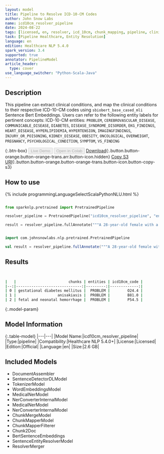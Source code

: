 ```yaml
---
layout: model
title: Pipeline to Resolve ICD-10-CM Codes
author: John Snow Labs
name: icd10cm_resolver_pipeline
date: 2024-08-22
tags: [licensed, en, resolver, icd_10cm, chunk_mapping, pipeline, clinical]
task: [Pipeline Healthcare, Entity Resolution]
language: en
edition: Healthcare NLP 5.4.0
spark_version: 3.4
supported: true
annotator: PipelineModel
article_header:
  type: cover
use_language_switcher: "Python-Scala-Java"
---
```


## Description

This pipeline can extract clinical conditions, and map the clinical conditions to their respective ICD-10-CM codes using `sbiobert_base_cased_mli` Sentence Bert Embeddings. Users can refer to the following entity labels for pertinent concepts:
ICD-10-CM entities: `PROBLEM`, `CEREBROVASCULAR_DISEASE`, `COMMUNICABLE_DISEASE`, `DIABETES`, `DISEASE_SYNDROME_DISORDER`, `EKG_FINDINGS`, `HEART_DISEASE`, `HYPERLIPIDEMIA`, `HYPERTENSION`, `IMAGINGFINDINGS`, `INJURY_OR_POISONING`, `KIDNEY_DISEASE`, `OBESITY`, `ONCOLOGICAL`, `OVERWEIGHT`, `PREGNANCY`, `PSYCHOLOGICAL_CONDITION`, `SYMPTOM`, `VS_FINDING`

{:.btn-box}
<button class="button button-orange" disabled>Live Demo</button>
<button class="button button-orange" disabled>Open in Colab</button>
[Download](https://s3.amazonaws.com/auxdata.johnsnowlabs.com/clinical/models/icd10cm_resolver_pipeline_en_5.4.0_3.4_1724341282868.zip){:.button.button-orange.button-orange-trans.arr.button-icon.hidden}
[Copy S3 URI](s3://auxdata.johnsnowlabs.com/clinical/models/icd10cm_resolver_pipeline_en_5.4.0_3.4_1724341282868.zip){:.button.button-orange.button-orange-trans.button-icon.button-copy-s3}

## How to use



<div class="tabs-box" markdown="1">
{% include programmingLanguageSelectScalaPythonNLU.html %}
  
```python

from sparknlp.pretrained import PretrainedPipeline

resolver_pipeline = PretrainedPipeline("icd10cm_resolver_pipeline", "en", "clinical/models")

result = resolver_pipeline.fullAnnotate("""A 28-year-old female with a history of gestational diabetes mellitus diagnosed eight years and anisakiasis. Also, it was reported that fetal and neonatal hemorrhage.""")


```
```scala

import com.johnsnowlabs.nlp.pretrained.PretrainedPipeline

val result = resolver_pipeline.fullAnnotate("""A 28-year-old female with a history of gestational diabetes mellitus diagnosed eight years and anisakiasis. Also, it was reported that fetal and neonatal hemorrhage.""")


```
</div>

## Results

```bash


|   |                        chunks | entities | icd10cm_code |
|--:|------------------------------:|---------:|-------------:|
| 0 | gestational diabetes mellitus |  PROBLEM |        O24.4 |
| 1 |                   anisakiasis |  PROBLEM |        B81.0 |
| 2 | fetal and neonatal hemorrhage |  PROBLEM |        P54.5 |


```

{:.model-param}
## Model Information

{:.table-model}
|---|---|
|Model Name:|icd10cm_resolver_pipeline|
|Type:|pipeline|
|Compatibility:|Healthcare NLP 5.4.0+|
|License:|Licensed|
|Edition:|Official|
|Language:|en|
|Size:|2.6 GB|

## Included Models

- DocumentAssembler
- SentenceDetectorDLModel
- TokenizerModel
- WordEmbeddingsModel
- MedicalNerModel
- NerConverterInternalModel
- MedicalNerModel
- NerConverterInternalModel
- ChunkMergeModel
- ChunkMapperModel
- ChunkMapperFilterer
- Chunk2Doc
- BertSentenceEmbeddings
- SentenceEntityResolverModel
- ResolverMerger
